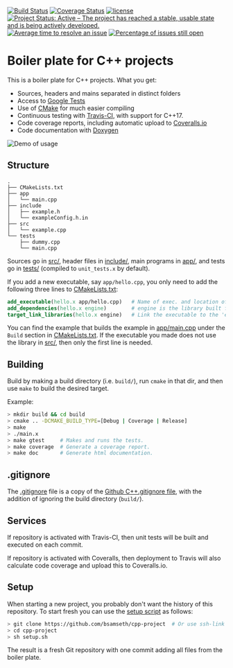 [![Build Status](https://travis-ci.org/bsamseth/cpp-project.svg?branch=master)](https://travis-ci.org/bsamseth/cpp-project)
[![Coverage Status](https://coveralls.io/repos/github/bsamseth/cpp-project/badge.svg?branch=master)](https://coveralls.io/github/bsamseth/cpp-project?branch=master)
[![license](https://img.shields.io/badge/license-MIT-blue.svg)](https://github.com/bsamseth/cpp-project/blob/master/LICENCE)
[![Project Status: Active – The project has reached a stable, usable state and is being actively developed.](http://www.repostatus.org/badges/latest/active.svg)](http://www.repostatus.org/#active)
[![Average time to resolve an issue](http://isitmaintained.com/badge/resolution/bsamseth/cpp-project.svg)](http://isitmaintained.com/project/bsamseth/cpp-project "Average time to resolve an issue")
[![Percentage of issues still open](http://isitmaintained.com/badge/open/bsamseth/cpp-project.svg)](http://isitmaintained.com/project/bsamseth/cpp-project "Percentage of issues still open")

# Boiler plate for C++ projects 

This is a boiler plate for C++ projects. What you get:

-   Sources, headers and mains separated in distinct folders
-   Access to [Google Tests](https://github.com/google/googletest)
-   Use of [CMake](https://cmake.org/) for much easier compiling
-   Continuous testing with [Travis-CI](https://travis-ci.org/), with support for C++17.
-   Code coverage reports, including automatic upload to [Coveralls.io](https://coveralls.io/)
-   Code documentation with [Doxygen](http://www.stack.nl/~dimitri/doxygen/)

![Demo of usage](https://i.imgur.com/foymVfy.gif)

## Structure
``` text
.
├── CMakeLists.txt
├── app
│   └── main.cpp
├── include
│   ├── example.h
│   └── exampleConfig.h.in
├── src
│   └── example.cpp
└── tests
    ├── dummy.cpp
    └── main.cpp
```

Sources go in [src/](src/), header files in [include/](include/), main programs in [app/](app), and
tests go in [tests/](tests/) (compiled to `unit_tests.x` by default). 

If you add a new executable, say `app/hello.cpp`, you only need to add the following three lines to [CMakeLists.txt](CMakeLists.txt): 

``` cmake
add_executable(hello.x app/hello.cpp)   # Name of exec. and location of file.
add_dependencies(hello.x engine)        # engine is the library built from src/*.cpp
target_link_libraries(hello.x engine)   # Link the executable to the 'engine'.
```

You can find the example that builds the example in [app/main.cpp](app/main.cpp) under the `Build` section in [CMakeLists.txt](CMakeLists.txt). 
If the executable you made does not use the library in [src/](src), then only the first line is needed.



## Building

Build by making a build directory (i.e. `build/`), run `cmake` in that dir, and then use `make` to build the desired target.

Example:

``` bash
> mkdir build && cd build
> cmake .. -DCMAKE_BUILD_TYPE=[Debug | Coverage | Release]
> make
> ./main.x
> make gtest     # Makes and runs the tests.
> make coverage  # Generate a coverage report.
> make doc       # Generate html documentation.
```

## .gitignore

The [.gitignore](.gitignore) file is a copy of the [Github C++.gitignore file](https://github.com/github/gitignore/blob/master/C%2B%2B.gitignore),
with the addition of ignoring the build directory (`build/`).

## Services

If repository is activated with Travis-CI, then unit tests will be built and executed on each commit.

If repository is activated with Coveralls, then deployment to Travis will also calculate code coverage and
upload this to Coveralls.io. 

## Setup
When starting a new project, you probably don't want the history of this repository. To start fresh you can use
the [setup script](setup.sh) as follows:
``` bash
> git clone https://github.com/bsamseth/cpp-project  # Or use ssh-link if you like.
> cd cpp-project
> sh setup.sh
```
The result is a fresh Git repository with one commit adding all files from the boiler plate. 
